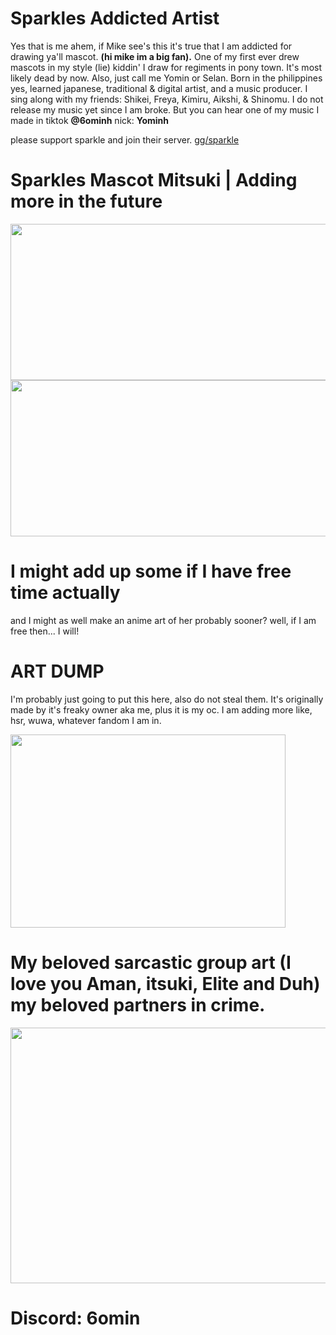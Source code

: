 # Sparkles Addicted Artist
Yes that is me ahem, if Mike see's this it's true that I am addicted for drawing ya'll mascot. __(hi mike im a big fan).__
One of my first ever drew mascots in my style (lie) kiddin' I draw for regiments in pony town. It's most likely dead by now. Also, just call me Yomin or Selan. Born in the philippines yes, learned japanese, traditional & digital artist, and a music producer. I sing along with my friends: Shikei, Freya, Kimiru, Aikshi, & Shinomu. I do not release my music yet since I am broke. But you can hear one of my music I made in tiktok __@6ominh__ nick: __Yominh__

please support sparkle and join their server. [gg/sparkle](https://discord.com/invite/sparkle)

# Sparkles Mascot Mitsuki | Adding more in the future
<img src="https://media.discordapp.net/attachments/1266687573691072572/1360245116953956483/Untitled5_20250411212614.png?ex=682bdabc&is=682a893c&hm=1681a2868216100891d1457000d9c7033cacd1746f0facb2529d8bdb48bc3c1a&=&format=webp&quality=lossless" width="658" height="250">
<img src="https://media.discordapp.net/attachments/1266687573691072572/1362785780673806700/Untitled73_20250418214253.png?ex=682bde69&is=682a8ce9&hm=c9605b118dcdb57d28e69a1fedd0659dee348080a839cc517f5232ab2e3ba6d0&=&format=webp&quality=lossless&width=1318&height=439" width="718" height="250">

# I might add up some if I have free time actually
and I might as well make an anime art of her probably sooner? well, if I am free then... I will!

# ART DUMP
I'm probably just going to put this here, also do not steal them. It's originally made by it's freaky owner aka me, plus it is my oc. I am adding more like, hsr, wuwa, whatever fandom I am in.

<img src="https://media.discordapp.net/attachments/1240667357144285255/1373897943358115922/Untitled87.png?ex=682c15ab&is=682ac42b&hm=544ff43ab0eabaed83c3f64c78e0ae733e086ef69cad1ed09571b1dbb11521c6&=&format=webp&quality=lossless" width="440" height="309">

# My beloved sarcastic group art (I love you Aman, itsuki, Elite and Duh) my beloved partners in crime.
<img src="https://media.discordapp.net/attachments/1361664093165195378/1373990854326226975/Untitled65_20250401174909.png?ex=682c6c33&is=682b1ab3&hm=1105d61955d7588bff700cdd58f8c248d49895de7728e14871048892ffbf0058&=&format=webp&quality=lossless" width="700" height="409">

# Discord: 6omin
